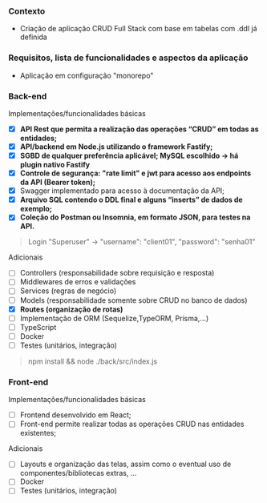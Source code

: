 
### Contexto

- Criação de aplicação CRUD Full Stack com base em tabelas com .ddl já definida

### Requisitos, lista de funcionalidades e aspectos da aplicação

- Aplicação em configuração "monorepo"

### Back-end

Implementações/funcionalidades básicas
- [x] <b>API Rest que permita a realização das operações “CRUD” em todas as entidades;</b>
- [x] <b>API/backend em Node.js utilizando o framework Fastify;</b>
- [x] <b>SGBD de qualquer preferência aplicável; MySQL escolhido -> há plugin nativo Fastify</b>
- [x] <b>Controle de segurança: "rate limit" e jwt para acesso aos endpoints da API (Bearer token);</b>
- [x] Swagger implementado para acesso à documentação da API;
- [x] <b>Arquivo SQL contendo o DDL final e alguns “inserts” de dados de exemplo;</b>
- [x] <b>Coleção do Postman ou Insomnia, em formato JSON, para testes na API.</b>

> Login "Superuser" -> "username": "client01", "password": "senha01"

Adicionais
- [ ] Controllers (responsabilidade sobre requisição e resposta)
- [ ] Middlewares de erros e validações
- [ ] Services (regras de negócio)
- [ ] Models (responsabilidade somente sobre CRUD no banco de dados)
- [x] <b>Routes (organização de rotas)</b>
- [ ] Implementação de ORM (Sequelize,TypeORM, Prisma,...)
- [ ] TypeScript
- [ ] Docker
- [ ] Testes (unitários, integração)

> npm install && node ./back/src/index.js

### Front-end

Implementações/funcionalidades básicas
- [ ] Frontend desenvolvido em React;
- [ ] Front-end permite realizar todas as operações CRUD nas entidades existentes;

Adicionais
- [ ] Layouts e organização das telas, assim como o eventual uso de componentes/bibliotecas extras, ...
- [ ] Docker
- [ ] Testes (unitários, integração)
